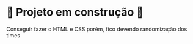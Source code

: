 # :construction: Projeto em construção :construction:

Conseguir fazer o HTML e CSS porém, fico devendo randomização dos times
